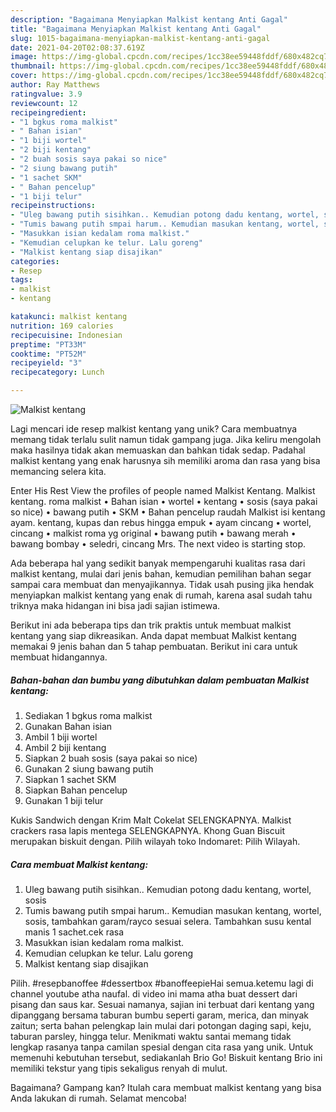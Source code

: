```yaml
---
description: "Bagaimana Menyiapkan Malkist kentang Anti Gagal"
title: "Bagaimana Menyiapkan Malkist kentang Anti Gagal"
slug: 1015-bagaimana-menyiapkan-malkist-kentang-anti-gagal
date: 2021-04-20T02:08:37.619Z
image: https://img-global.cpcdn.com/recipes/1cc38ee59448fddf/680x482cq70/malkist-kentang-foto-resep-utama.jpg
thumbnail: https://img-global.cpcdn.com/recipes/1cc38ee59448fddf/680x482cq70/malkist-kentang-foto-resep-utama.jpg
cover: https://img-global.cpcdn.com/recipes/1cc38ee59448fddf/680x482cq70/malkist-kentang-foto-resep-utama.jpg
author: Ray Matthews
ratingvalue: 3.9
reviewcount: 12
recipeingredient:
- "1 bgkus roma malkist"
- " Bahan isian"
- "1 biji wortel"
- "2 biji kentang"
- "2 buah sosis saya pakai so nice"
- "2 siung bawang putih"
- "1 sachet SKM"
- " Bahan pencelup"
- "1 biji telur"
recipeinstructions:
- "Uleg bawang putih sisihkan.. Kemudian potong dadu kentang, wortel, sosis"
- "Tumis bawang putih smpai harum.. Kemudian masukan kentang, wortel, sosis, tambahkan garam/rayco sesuai selera. Tambahkan susu kental manis 1 sachet.cek rasa"
- "Masukkan isian kedalam roma malkist."
- "Kemudian celupkan ke telur. Lalu goreng"
- "Malkist kentang siap disajikan"
categories:
- Resep
tags:
- malkist
- kentang

katakunci: malkist kentang 
nutrition: 169 calories
recipecuisine: Indonesian
preptime: "PT33M"
cooktime: "PT52M"
recipeyield: "3"
recipecategory: Lunch

---
```



![Malkist kentang](https://img-global.cpcdn.com/recipes/1cc38ee59448fddf/680x482cq70/malkist-kentang-foto-resep-utama.jpg)

Lagi mencari ide resep malkist kentang yang unik? Cara membuatnya memang tidak terlalu sulit namun tidak gampang juga. Jika keliru mengolah maka hasilnya tidak akan memuaskan dan bahkan tidak sedap. Padahal malkist kentang yang enak harusnya sih memiliki aroma dan rasa yang bisa memancing selera kita.

Enter His Rest View the profiles of people named Malkist Kentang. Malkist kentang. roma malkist • Bahan isian • wortel • kentang • sosis (saya pakai so nice) • bawang putih • SKM • Bahan pencelup raudah Malkist isi kentang ayam. kentang, kupas dan rebus hingga empuk • ayam cincang • wortel, cincang • malkist roma yg original • bawang putih • bawang merah • bawang bombay • seledri, cincang Mrs. The next video is starting stop.

Ada beberapa hal yang sedikit banyak mempengaruhi kualitas rasa dari malkist kentang, mulai dari jenis bahan, kemudian pemilihan bahan segar sampai cara membuat dan menyajikannya. Tidak usah pusing jika hendak menyiapkan malkist kentang yang enak di rumah, karena asal sudah tahu triknya maka hidangan ini bisa jadi sajian istimewa.


Berikut ini ada beberapa tips dan trik praktis untuk membuat malkist kentang yang siap dikreasikan. Anda dapat membuat Malkist kentang memakai 9 jenis bahan dan 5 tahap pembuatan. Berikut ini cara untuk membuat hidangannya.

<!--inarticleads1-->

##### Bahan-bahan dan bumbu yang dibutuhkan dalam pembuatan Malkist kentang:

1. Sediakan 1 bgkus roma malkist
1. Gunakan  Bahan isian
1. Ambil 1 biji wortel
1. Ambil 2 biji kentang
1. Siapkan 2 buah sosis (saya pakai so nice)
1. Gunakan 2 siung bawang putih
1. Siapkan 1 sachet SKM
1. Siapkan  Bahan pencelup
1. Gunakan 1 biji telur


Kukis Sandwich dengan Krim Malt Cokelat SELENGKAPNYA. Malkist crackers rasa lapis mentega SELENGKAPNYA. Khong Guan Biscuit merupakan biskuit dengan. Pilih wilayah toko Indomaret: Pilih Wilayah. 

<!--inarticleads2-->

##### Cara membuat Malkist kentang:

1. Uleg bawang putih sisihkan.. Kemudian potong dadu kentang, wortel, sosis
1. Tumis bawang putih smpai harum.. Kemudian masukan kentang, wortel, sosis, tambahkan garam/rayco sesuai selera. Tambahkan susu kental manis 1 sachet.cek rasa
1. Masukkan isian kedalam roma malkist.
1. Kemudian celupkan ke telur. Lalu goreng
1. Malkist kentang siap disajikan


Pilih. #resepbanoffee #dessertbox #banoffeepieHai semua.ketemu lagi di channel youtube atha naufal. di video ini mama atha buat dessert dari pisang dan saus kar. Sesuai namanya, sajian ini terbuat dari kentang yang dipanggang bersama taburan bumbu seperti garam, merica, dan minyak zaitun; serta bahan pelengkap lain mulai dari potongan daging sapi, keju, taburan parsley, hingga telur. Menikmati waktu santai memang tidak lengkap rasanya tanpa camilan spesial dengan cita rasa yang unik. Untuk memenuhi kebutuhan tersebut, sediakanlah Brio Go! Biskuit kentang Brio ini memiliki tekstur yang tipis sekaligus renyah di mulut. 

Bagaimana? Gampang kan? Itulah cara membuat malkist kentang yang bisa Anda lakukan di rumah. Selamat mencoba!
